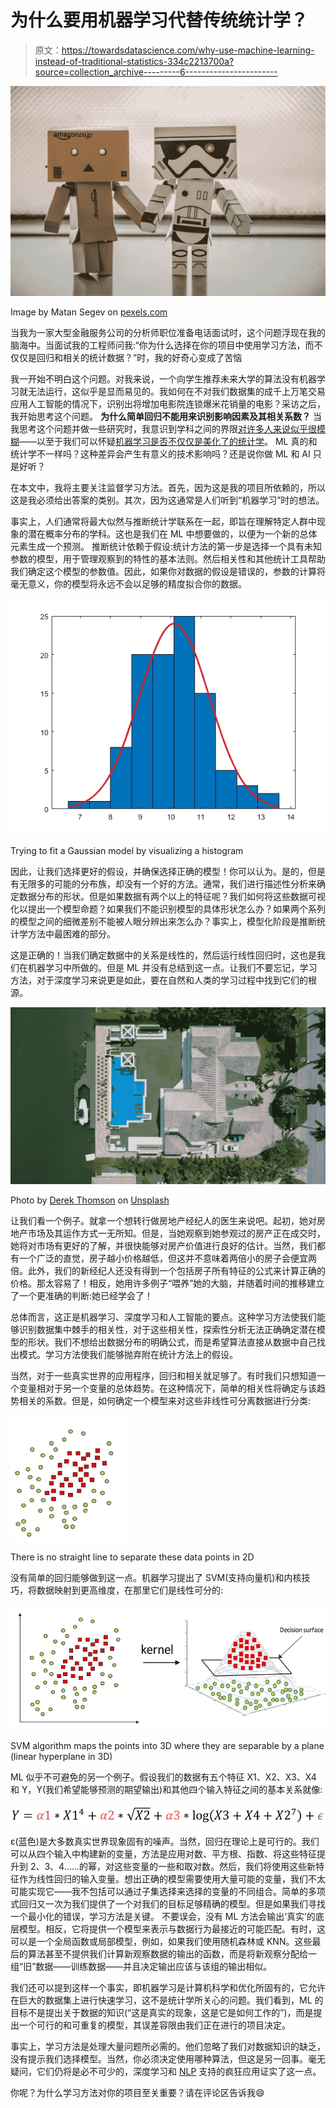 # 为什么要用机器学习代替传统统计学？

> 原文：<https://towardsdatascience.com/why-use-machine-learning-instead-of-traditional-statistics-334c2213700a?source=collection_archive---------6----------------------->

![](img/8f8fad434a4547b6f4e6a5d95724266e.png)

Image by Matan Segev on [pexels.com](https://www.pexels.com/photo/678307/)

当我为一家大型金融服务公司的分析师职位准备电话面试时，这个问题浮现在我的脑海中。当面试我的工程师问我:“你为什么选择在你的项目中使用学习方法，而不仅仅是回归和相关的统计数据？”时，我的好奇心变成了苦恼

我一开始不明白这个问题。对我来说，一个向学生推荐未来大学的算法没有机器学习就无法运行，这似乎是显而易见的。我如何在不对我们数据集的成千上万笔交易应用人工智能的情况下，识别出将增加电影院连锁爆米花销量的电影？采访之后，我开始思考这个问题。
**为什么简单回归不能用来识别影响因素及其相关系数？** 当我思考这个问题并做一些研究时，我意识到学科之间的界限[对许多人来说似乎很模糊](https://www.quora.com/What-is-the-difference-between-statistics-and-machine-learning)——以至于我们可以怀疑[机器学习是否不仅仅是美化了的统计学](/no-machine-learning-is-not-just-glorified-statistics-26d3952234e3)。
ML 真的和统计学不一样吗？这种差异会产生有意义的技术影响吗？还是说你做 ML 和 AI 只是好听？

在本文中，我将主要关注监督学习方法。首先，因为这是我的项目所依赖的，所以这是我必须给出答案的类别。其次，因为这通常是人们听到“机器学习”时的想法。

事实上，人们通常将最大似然与推断统计学联系在一起，即旨在理解特定人群中现象的潜在概率分布的学科。这也是我们在 ML 中想要做的，以便为一个新的总体元素生成一个预测。
推断统计依赖于假设:统计方法的第一步是选择一个具有未知参数的模型，用于管理观察到的特性的基本法则。然后相关性和其他统计工具帮助我们确定这个模型的参数值。因此，如果你对数据的假设是错误的，参数的计算将毫无意义，你的模型将永远不会以足够的精度拟合你的数据。

![](img/461c0ee0f1c9bc90f45333a4021ea3b7.png)

Trying to fit a Gaussian model by visualizing a histogram

因此，让我们选择更好的假设，并确保选择正确的模型！你可以认为。是的，但是有无限多的可能的分布族，却没有一个好的方法。通常，我们进行描述性分析来确定数据分布的形状。但是如果数据有两个以上的特征呢？我们如何将这些数据可视化以提出一个模型命题？如果我们不能识别模型的具体形状怎么办？如果两个系列的模型之间的细微差别不能被人眼分辨出来怎么办？事实上，模型化阶段是推断统计学方法中最困难的部分。

这是正确的！当我们确定数据中的关系是线性的，然后运行线性回归时，这也是我们在机器学习中所做的。但是 ML 并没有总结到这一点。让我们不要忘记，学习方法，对于深度学习来说更是如此，要在自然和人类的学习过程中找到它们的根源。

![](img/95e733e00bf2226b28b020d4c93834a3.png)

Photo by [Derek Thomson](https://unsplash.com/photos/a168At_RF6A?utm_source=unsplash&utm_medium=referral&utm_content=creditCopyText) on [Unsplash](https://unsplash.com/search/photos/real-estate?utm_source=unsplash&utm_medium=referral&utm_content=creditCopyText)

让我们看一个例子。就拿一个想转行做房地产经纪人的医生来说吧。起初，她对房地产市场及其运作方式一无所知。但是，当她观察到她参观过的房产正在成交时，她将对市场有更好的了解，并很快能够对房产价值进行良好的估计。当然，我们都有一个广泛的直觉，房子越小价格越低，但这并不意味着两倍小的房子会便宜两倍。此外，我们的新经纪人还没有得到一个包括房子所有特征的公式来计算正确的价格。那太容易了！相反，她用许多例子“喂养”她的大脑，并随着时间的推移建立了一个更准确的判断:她已经学会了！

总体而言，这正是机器学习、深度学习和人工智能的要点。这种学习方法使我们能够识别数据集中棘手的相关性，对于这些相关性，探索性分析无法正确确定潜在模型的形状。我们不想给出数据分布的明确公式，而是希望算法直接从数据中自己找出模式。学习方法使我们能够抛弃附在统计方法上的假设。

当然，对于一些真实世界的应用程序，回归和相关就足够了。有时我们只想知道一个变量相对于另一个变量的总体趋势。在这种情况下，简单的相关性将确定与该趋势相关的系数。但是，如何确定一个模型来对这些非线性可分离数据进行分类:

[![](img/907771aed246835d656bfaf281529667.png)](https://www.kaggle.com/ayushranjan15/eda-and-svm-basic-beginner)

There is no straight line to separate these data points in 2D

没有简单的回归能够做到这一点。机器学习提出了 SVM(支持向量机)和内核技巧，将数据映射到更高维度，在那里它们是线性可分的:

[![](img/e3a16a65bf7cddef209274774aef94a6.png)](https://www.kaggle.com/ayushranjan15/eda-and-svm-basic-beginner)

SVM algorithm maps the points into 3D where they are separable by a plane (linear hyperplane in 3D)

ML 似乎不可避免的另一个例子。假设我们的数据有五个特征 X1、X2、X3、X4 和 Y，Y(我们希望能够预测的期望输出)和其他四个输入特征之间的基本关系就像:

![](img/93e1d9f9bf8702ca9b822bd1fbec82af.png)

ε(蓝色)是大多数真实世界现象固有的噪声。当然，回归在理论上是可行的。我们可以从四个输入中构建新的变量，方法是应用对数、平方根、指数、将这些特征提升到 2、3、4……的幂，对这些变量的一些和取对数。然后，我们将使用这些新特征作为线性回归的输入变量。想出正确的模型需要使用大量可能的变量，我们不太可能实现它——我不包括可以通过子集选择来选择的变量的不同组合。简单的多项式回归又一次为我们提供了一个对我们的目标足够精确的模型。但是如果我们寻找一个最小化的错误，学习方法是关键。
不要误会，没有 ML 方法会输出‘真实’的底层模型。相反，它将提供一个模型来表示与数据行为最接近的可能匹配。有时，这可以是一个全局函数或局部模型，例如，如果我们使用随机森林或 KNN。这些最后的算法甚至不提供我们计算新观察数据的输出的函数，而是将新观察分配给一组“旧”数据——训练数据——并且决定输出应该与该组的输出相似。

我们还可以提到这样一个事实，即机器学习是计算机科学和优化所固有的，它允许在巨大的数据集上进行快速学习，这不是统计学所关心的问题。我们看到，ML 的目标不是提出关于数据的知识(“这是真实的现象，这是它是如何工作的”)，而是提出一个可行的和可重复的模型，其误差容限由我们正在进行的项目决定。

事实上，学习方法是处理大量问题所必需的。他们忽略了我们对数据知识的缺乏，没有提示我们选择模型。当然，你必须决定使用哪种算法，但这是另一回事。毫无疑问，它们仍将是必不可少的，深度学习和 [NLP](https://medium.com/@datamonsters/artificial-neural-networks-in-natural-language-processing-bcf62aa9151a) 支持的疯狂应用证实了这一点。

你呢？为什么学习方法对你的项目至关重要？请在评论区告诉我😄